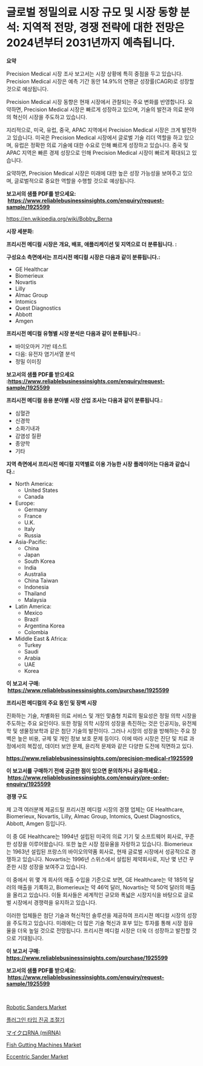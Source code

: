 <p><h1>글로벌 정밀의료 시장 규모 및 시장 동향 분석: 지역적 전망, 경쟁 전략에 대한 전망은 2024년부터 2031년까지 예측됩니다.</h1></p><p><strong>요약</strong></p>
<p><p>Precision Medical 시장 조사 보고서는 시장 상황에 특히 중점을 두고 있습니다. Precision Medical 시장은 예측 기간 동안 14.9%의 연평균 성장률(CAGR)로 성장할 것으로 예상됩니다.</p><p>Precision Medical 시장 동향은 현재 시장에서 관찰되는 주요 변화를 반영합니다. 요약하면, Precision Medical 시장은 빠르게 성장하고 있으며, 기술의 발전과 의료 분야의 혁신이 시장을 주도하고 있습니다.</p><p>지리적으로, 미국, 유럽, 중국, APAC 지역에서 Precision Medical 시장은 크게 발전하고 있습니다. 미국은 Precision Medical 시장에서 글로벌 기술 리더 역할을 하고 있으며, 유럽은 정확한 의료 기술에 대한 수요로 인해 빠르게 성장하고 있습니다. 중국 및 APAC 지역은 빠른 경제 성장으로 인해 Precision Medical 시장이 빠르게 확대되고 있습니다.</p><p>요약하면, Precision Medical 시장은 미래에 대한 높은 성장 가능성을 보여주고 있으며, 글로벌적으로 중요한 역할을 수행할 것으로 예상됩니다.</p></p>
<p><strong>보고서의 샘플 PDF를 받으세요: &nbsp;<a href="https://www.reliablebusinessinsights.com/enquiry/request-sample/1925599">https://www.reliablebusinessinsights.com/enquiry/request-sample/1925599</a></strong></p>
<p><a href="https://en.wikipedia.org/wiki/Bobby_Berna">https://en.wikipedia.org/wiki/Bobby_Berna</a></p>
<p><strong>시장 세분화:</strong></p>
<p><strong> 프리시전 메디컬 시장은 개요, 배포, 애플리케이션 및 지역으로 더 분류됩니다. :</strong></p>
<p><strong>구성요소 측면에서는 프리시전 메디컬 시장은 다음과 같이 분류됩니다.:</strong></p>
<p><ul><li>GE Healthcar</li><li>Biomerieux</li><li>Novartis</li><li>Lilly</li><li>Almac Group</li><li>Intomics</li><li>Quest Diagnostics</li><li>Abbott</li><li>Amgen</li></ul></p>
<p><strong> 프리시전 메디컬 유형별 시장 분석은 다음과 같이 분류됩니다.:</strong></p>
<p><ul><li>바이오마커 기반 테스트</li><li>다음: 유전자 염기서열 분석</li><li>정밀 이미징</li></ul></p>
<p><strong>보고서의 샘플 PDF를 받으세요 :<a href="https://www.reliablebusinessinsights.com/enquiry/request-sample/1925599">https://www.reliablebusinessinsights.com/enquiry/request-sample/1925599</a></strong></p>
<p><strong> 프리시전 메디컬 응용 분야별 시장 산업 조사는 다음과 같이 분류됩니다.:</strong></p>
<p><ul><li>심혈관</li><li>신경학</li><li>소화기내과</li><li>감염성 질환</li><li>종양학</li><li>기타</li></ul></p>
<p><strong>지역 측면에서 프리시전 메디컬 지역별로 이용 가능한 시장 플레이어는 다음과 같습니다.:</strong></p>
<p><ul>
    <li>
        North America:
        <ul>
            <li>United States</li>
            <li>Canada</li>
        </ul>
    </li>
    <li>
        Europe:
        <ul>
            <li>Germany</li>
            <li>France</li>
            <li>U.K.</li>
            <li>Italy</li>
            <li>Russia</li>
        </ul>
    </li>
    <li>
        Asia-Pacific:
        <ul>
            <li>China</li>
            <li>Japan</li>
            <li>South Korea</li>
            <li>India</li>
            <li>Australia</li>
            <li>China Taiwan</li>
            <li>Indonesia</li>
            <li>Thailand</li>
            <li>Malaysia</li>
        </ul>
    </li>
    <li>
        Latin America:
        <ul>
            <li>Mexico</li>
            <li>Brazil</li>
            <li>Argentina Korea</li>
            <li>Colombia</li>
        </ul>
    </li>
    <li>
        Middle East & Africa:
        <ul>
            <li>Turkey</li>
            <li>Saudi</li>
            <li>Arabia</li>
            <li>UAE</li>
            <li>Korea</li>
        </ul>
    </li>
    </ul></p>
<p><strong>이 보고서 구매: &nbsp;<a href="https://www.reliablebusinessinsights.com/purchase/1925599">https://www.reliablebusinessinsights.com/purchase/1925599</a></strong></p>
<p><strong>프리시전 메디컬의 주요 동인 및 장벽 시장</strong></p>
<p><p>진화하는 기술, 차별화된 의료 서비스 및 개인 맞춤형 치료의 필요성은 정밀 의학 시장을 주도하는 주요 요인이다. 또한 정밀 의학 시장의 성장을 촉진하는 것은 인공지능, 유전체학 및 생물정보학과 같은 첨단 기술의 발전이다. 그러나 시장의 성장을 방해하는 주요 장벽은 높은 비용, 규제 및 개인 정보 보호 문제 등이다. 이에 따라 시장은 진단 및 치료 과정에서의 복잡성, 데이터 보안 문제, 윤리적 문제와 같은 다양한 도전에 직면하고 있다.</p></p>
<p><strong><a href="https://www.reliablebusinessinsights.com/precision-medical-r1925599">https://www.reliablebusinessinsights.com/precision-medical-r1925599</a></strong></p>
<p><strong>이 보고서를 구매하기 전에 궁금한 점이 있으면 문의하거나 공유하세요.: &nbsp;<a href="https://www.reliablebusinessinsights.com/enquiry/pre-order-enquiry/1925599">https://www.reliablebusinessinsights.com/enquiry/pre-order-enquiry/1925599</a></strong></p>
<p><strong>경쟁 구도</strong></p>
<p><p>제 고객 여러분께 제공드릴 프리시젼 메디컬 시장의 경쟁 업체는 GE Healthcare, Biomerieux, Novartis, Lilly, Almac Group, Intomics, Quest Diagnostics, Abbott, Amgen 등입니다.</p><p>이 중 GE Healthcare는 1994년 설립된 미국의 의료 기기 및 소프트웨어 회사로, 꾸준한 성장을 이루어왔습니다. 또한 높은 시장 점유율을 자랑하고 있습니다. Biomerieux는 1963년 설립된 프랑스의 바이오의약품 회사로, 현재 글로벌 시장에서 성공적으로 경쟁하고 있습니다. Novartis는 1996년 스위스에서 설립된 제약회사로, 지난 몇 년간 꾸준한 시장 성장을 보여주고 있습니다.</p><p>이 중에서 위 몇 개 회사의 매출 수입을 기준으로 보면, GE Healthcare는 약 185억 달러의 매출을 기록하고, Biomerieux는 약 46억 달러, Novartis는 약 50억 달러의 매출을 올리고 있습니다. 이들 회사들은 세계적인 규모와 폭넓은 시장지식을 바탕으로 글로벌 시장에서 경쟁력을 유지하고 있습니다.</p><p>이러한 업체들은 첨단 기술과 혁신적인 솔루션을 제공하여 프리시젼 메디컬 시장의 성장을 주도하고 있습니다. 미래에는 더 많은 기술 혁신과 포부 있는 투자를 통해 시장 점유율을 더욱 높일 것으로 전망됩니다. 프리시젼 메디컬 시장은 더욱 더 성장하고 발전할 것으로 기대됩니다.</p></p>
<p><strong>이 보고서 구매: &nbsp; <a href="https://www.reliablebusinessinsights.com/purchase/1925599">https://www.reliablebusinessinsights.com/purchase/1925599</a></strong></p>
<p><strong>보고서의 샘플 PDF를 받으세요: &nbsp;<a href="https://www.reliablebusinessinsights.com/enquiry/request-sample/1925599">https://www.reliablebusinessinsights.com/enquiry/request-sample/1925599</a></strong><strong></strong></p>
<p>&nbsp;</p>
<p><p><a href="https://github.com/syaifulanwaramsyori/Market-Research-Report-List-1/blob/main/robotic-sanders-market.md">Robotic Sanders Market</a></p><p><a href="https://github.com/nigaleamar09/Market-Research-Report-List-1/blob/main/1850680172505.md">플러그인 타입 진공 조절기</a></p><p><a href="https://github.com/roulaayoub-saad/Market-Research-Report-List-2/blob/main/5135468160447.md">マイクロRNA (miRNA)</a></p><p><a href="https://issuu.com/reportprime-2/docs/fish-gutting-machines-market-size-2030.pptx">Fish Gutting Machines Market</a></p><p><a href="https://github.com/vregtldg37/Market-Research-Report-List-1/blob/main/eccentric-sander-market.md">Eccentric Sander Market</a></p></p>